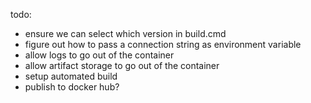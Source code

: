 ﻿todo:
* ensure we can select which version in build.cmd
* figure out how to pass a connection string as environment variable 
* allow logs to go out of the container
* allow artifact storage to go out of the container
* setup automated build
* publish to docker hub?